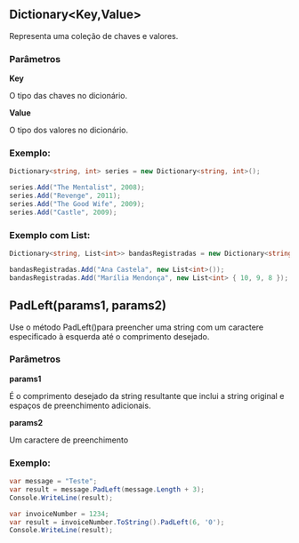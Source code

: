 ## Dictionary<Key,Value>

Representa uma coleção de chaves e valores.

### Parâmetros
**Key**

O tipo das chaves no dicionário.

**Value**

O tipo dos valores no dicionário.

### Exemplo:

```cs
Dictionary<string, int> series = new Dictionary<string, int>();

series.Add("The Mentalist", 2008);
series.Add("Revenge", 2011);
series.Add("The Good Wife", 2009);
series.Add("Castle", 2009);
```

### Exemplo com List:
```cs
Dictionary<string, List<int>> bandasRegistradas = new Dictionary<string, List<int>>();

bandasRegistradas.Add("Ana Castela", new List<int>());
bandasRegistradas.Add("Marília Mendonça", new List<int> { 10, 9, 8 });
```


## PadLeft(params1, params2)

Use o método PadLeft()para preencher uma string com um caractere especificado à esquerda até o comprimento desejado.

### Parâmetros
**params1**

É o comprimento desejado da string resultante que inclui a string original e espaços de preenchimento adicionais.

**params2**

Um caractere de preenchimento

### Exemplo:
```cs
var message = "Teste";
var result = message.PadLeft(message.Length + 3);
Console.WriteLine(result);

```

```cs
var invoiceNumber = 1234;
var result = invoiceNumber.ToString().PadLeft(6, '0');
Console.WriteLine(result);
```